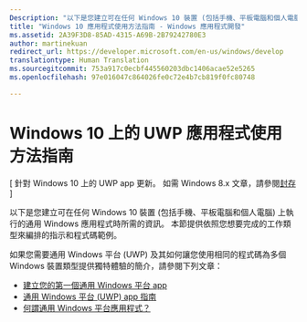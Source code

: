 ```yaml
---
Description: "以下是您建立可在任何 Windows 10 裝置 (包括手機、平板電腦和個人電腦) 上執行的通用 Windows 應用程式時所需的資訊。"
title: "Windows 10 應用程式使用方法指南 - Windows 應用程式開發"
ms.assetid: 2A39F3D8-85AD-4315-A69B-2B79242780E3
author: martinekuan
redirect_url: https://developer.microsoft.com/en-us/windows/develop
translationtype: Human Translation
ms.sourcegitcommit: 753a917c0ecbf445560203dbc1406acae52e5265
ms.openlocfilehash: 97e016047c864026fe0c72e4b7cb819f0fc80748

---
```



# Windows 10 上的 UWP 應用程式使用方法指南

\[ 針對 Windows 10 上的 UWP app 更新。 如需 Windows 8.x 文章，請參閱[封存](http://go.microsoft.com/fwlink/p/?linkid=619132) \]

以下是您建立可在任何 Windows 10 裝置 (包括手機、平板電腦和個人電腦) 上執行的通用 Windows 應用程式時所需的資訊。 本節提供依照您想要完成的工作類型來編排的指示和程式碼範例。

如果您需要通用 Windows 平台 (UWP) 及其如何讓您使用相同的程式碼為多個 Windows 裝置類型提供獨特體驗的簡介，請參閱下列文章：

-   [建立您的第一個通用 Windows 平台 app](get-started/create-a-hello-world-app-xaml-universal.md)
-   [通用 Windows 平台 (UWP) app 指南](get-started/universal-application-platform-guide.md)
-   [何謂通用 Windows 平台應用程式？](get-started/whats-a-uwp.md)




<!--HONumber=Jun16_HO4-->


